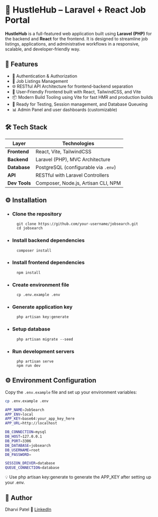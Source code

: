 # 💼 HustleHub – Laravel + React Job Portal
**HustleHub** is a full-featured web application built using **Laravel (PHP)** for the backend and **React** for the frontend. It is designed to streamline job listings, applications, and administrative workflows in a responsive, scalable, and developer-friendly way.

## 🚀 Features
- 🔐 Authentication & Authorization
- 📝 Job Listings Management
- 🌐 RESTful API Architecture for frontend-backend separation
- 💬 User-Friendly Frontend built with React, TailwindCSS, and Vite
- 📦 Modern Build Tooling using Vite for fast HMR and production builds
- 🧪 Ready for Testing, Session management, and Database Queueing
- 📊 Admin Panel and user dashboards (customizable)

## 🛠️ Tech Stack

| Layer        | Technologies                                                 |
|-----------   |--------------------------------------------------------------|
| **Frontend** | React, Vite, TailwindCSS                                     |
| **Backend**  | Laravel (PHP), MVC Architecture                              |
| **Database** | PostgreSQL (configurable via `.env`)                         |
| **API**      | RESTful with Laravel Controllers                             |
| **Dev Tools**| Composer, Node.js, Artisan CLI, NPM                          |

## ⚙️ Installation
- ### Clone the repository
        git clone https://github.com/your-username/jobsearch.git
        cd jobsearch
- ### Install backend dependencies
        composer install
- ### Install frontend dependencies
        npm install
- ### Create environment file
        cp .env.example .env
- ### Generate application key
        php artisan key:generate
- ### Setup database
        php artisan migrate --seed
- ### Run development servers
        php artisan serve
        npm run dev

## ⚙️ Environment Configuration

Copy the `.env.example` file and set up your environment variables:

```bash
cp .env.example .env

APP_NAME=JobSearch
APP_ENV=local
APP_KEY=base64:your_app_key_here
APP_URL=http://localhost

DB_CONNECTION=mysql
DB_HOST=127.0.0.1
DB_PORT=3306
DB_DATABASE=jobsearch
DB_USERNAME=root
DB_PASSWORD=

SESSION_DRIVER=database
QUEUE_CONNECTION=database
```

💡 Use php artisan key:generate to generate the APP_KEY after setting up your .env.

## 🧠 Author
Dharvi Patel
🔗 [LinkedIn](www.linkedin.com/in/dharvi-patel10)
